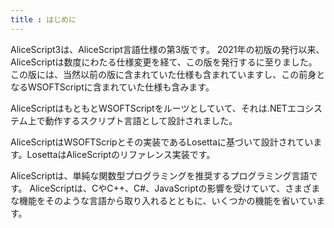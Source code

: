```yaml
---
title : はじめに
---
```


AliceScript3は、AliceScript言語仕様の第3版です。
2021年の初版の発行以来、AliceScriptは数度にわたる仕様変更を経て、この版を発行するに至りました。
この版には、当然以前の版に含まれていた仕様も含まれていますし、この前身となるWSOFTScriptに含まれていた仕様も含みます。

AliceScriptはもともとWSOFTScriptをルーツとしていて、それは.NETエコシステム上で動作するスクリプト言語として設計されました。

AliceScriptはWSOFTScripとその実装であるLosettaに基づいて設計されています。LosettaはAliceScriptのリファレンス実装です。

AliceScriptは、単純な関数型プログラミングを推奨するプログラミング言語です。
AliceScriptは、CやC++、C#、JavaScriptの影響を受けていて、さまざまな機能をそのような言語から取り入れるとともに、いくつかの機能を省いています。
